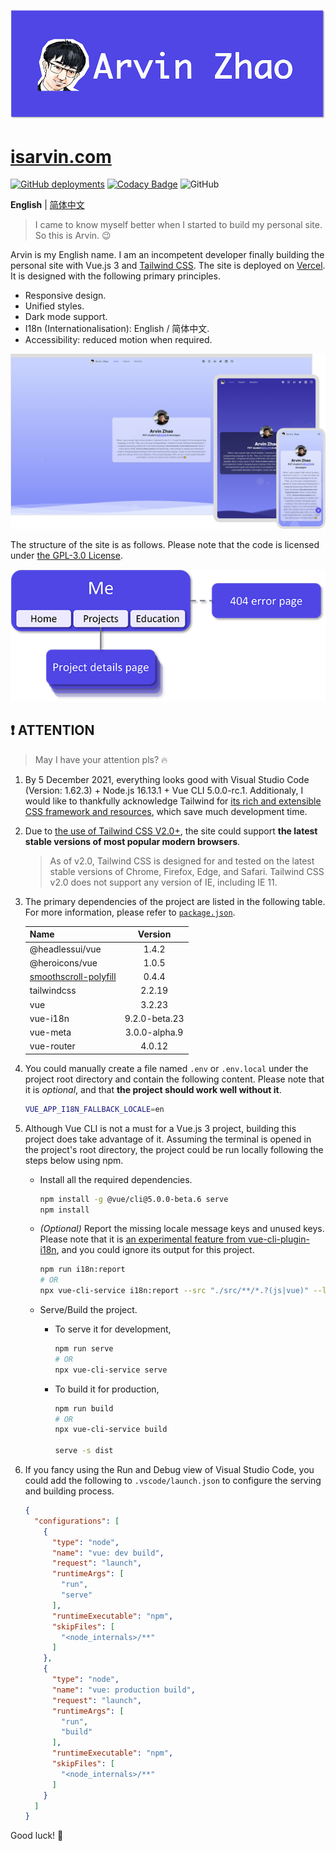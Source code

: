 ![banner.png](./img_README/banner.png)

# [isarvin.com](https://isarvin.com)

[![GitHub deployments](https://img.shields.io/github/deployments/ArvinZJC/isarvin/production?label=Vercel&logo=vercel)](https://isarvin.com)
[![Codacy Badge](https://app.codacy.com/project/badge/Grade/810eda125dbf4b9d96b81e6c34ec26e6)](https://www.codacy.com/gh/ArvinZJC/isarvin/dashboard?utm_source=github.com&amp;utm_medium=referral&amp;utm_content=ArvinZJC/isarvin&amp;utm_campaign=Badge_Grade)
![GitHub](https://img.shields.io/github/license/ArvinZJC/isarvin)

**English** | [简体中文](./README-zhCN.md)

> I came to know myself better when I started to build my personal site. So this is Arvin. 😉

Arvin is my English name. I am an incompetent developer finally building the personal site with Vue.js 3 and [Tailwind CSS](https://tailwindcss.com/). The site is deployed on [Vercel](https://vercel.com/home). It is designed with the following primary principles.

- Responsive design.
- Unified styles.
- Dark mode support.
- I18n (Internationalisation): English / 简体中文.
- Accessibility: reduced motion when required.

![example.png](./img_README/example.png)

The structure of the site is as follows. Please note that the code is licensed under [the GPL-3.0 License](./LICENSE).

![structure.png](./img_README/structure.png)

## ❗ ATTENTION

> May I have your attention pls? 🔥

1. By 5 December 2021, everything looks good with Visual Studio Code (Version: 1.62.3) + Node.js 16.13.1 + Vue CLI 5.0.0-rc.1. Additionaly, I would like to thankfully acknowledge Tailwind for [its rich and extensible CSS framework and resources](https://tailwindcss.com/resources), which save much development time.
2. Due to [the use of Tailwind CSS V2.0+](https://tailwindcss.com/docs/browser-support), the site could support **the latest stable versions of most popular modern browsers**.

    > As of v2.0, Tailwind CSS is designed for and tested on the latest stable versions of Chrome, Firefox, Edge, and Safari. Tailwind CSS v2.0 does not support any version of IE, including IE 11.

3. The primary dependencies of the project are listed in the following table. For more information, please refer to [`package.json`](./package.json).

    | Name | Version |
    | :-- | :--: |
    | @headlessui/vue | 1.4.2 |
    | @heroicons/vue | 1.0.5 |
    | [smoothscroll-polyfill](https://github.com/iamdustan/smoothscroll) | 0.4.4 |
    | tailwindcss | 2.2.19 |
    | vue | 3.2.23 |
    | vue-i18n | 9.2.0-beta.23 |
    | vue-meta | 3.0.0-alpha.9 |
    | vue-router | 4.0.12 |

4. You could manually create a file named `.env` or `.env.local` under the project root directory and contain the following content. Please note that it is *optional*, and that **the project should work well without it**.

    ```sh
    VUE_APP_I18N_FALLBACK_LOCALE=en
    ```

5. Although Vue CLI is not a must for a Vue.js 3 project, building this project does take advantage of it. Assuming the terminal is opened in the project's root directory, the project could be run locally following the steps below using npm.
    - Install all the required dependencies.

        ```sh
        npm install -g @vue/cli@5.0.0-beta.6 serve
        npm install
        ```

    - *(Optional)* Report the missing locale message keys and unused keys. Please note that it is [an experimental feature from vue-cli-plugin-i18n](https://github.com/intlify/vue-cli-plugin-i18n#-features), and you could ignore its output for this project.

        ```sh
        npm run i18n:report
        # OR
        npx vue-cli-service i18n:report --src "./src/**/*.?(js|vue)" --locales "./src/locales/**/*.json"
        ```

    - Serve/Build the project.
        - To serve it for development,

            ```sh
            npm run serve
            # OR
            npx vue-cli-service serve
            ```

        - To build it for production,

            ```sh
            npm run build
            # OR
            npx vue-cli-service build

            serve -s dist
            ```

6. If you fancy using the Run and Debug view of Visual Studio Code, you could add the following to `.vscode/launch.json` to configure the serving and building process.

    ```JSON
    {
      "configurations": [
        {
          "type": "node",
          "name": "vue: dev build",
          "request": "launch",
          "runtimeArgs": [
            "run",
            "serve"
          ],
          "runtimeExecutable": "npm",
          "skipFiles": [
            "<node_internals>/**"
          ]
        },
        {
          "type": "node",
          "name": "vue: production build",
          "request": "launch",
          "runtimeArgs": [
            "run",
            "build"
          ],
          "runtimeExecutable": "npm",
          "skipFiles": [
            "<node_internals>/**"
          ]
        }
      ]
    }
    ```

Good luck! 💖
